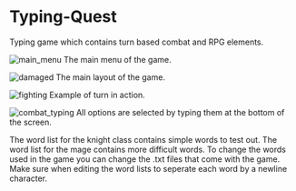 # Typing-Quest
Typing game which contains turn based combat and RPG elements.

![main_menu](https://user-images.githubusercontent.com/36082261/52249300-5831c780-28c0-11e9-9f21-fc0408404291.PNG)
The main menu of the game.

![damaged](https://user-images.githubusercontent.com/36082261/52249283-45b78e00-28c0-11e9-80d6-ce965576964a.PNG)
The main layout of the game.

![fighting](https://user-images.githubusercontent.com/36082261/52249288-4d773280-28c0-11e9-98f6-253fa7575d7d.PNG)
Example of turn in action.

![combat_typing](https://user-images.githubusercontent.com/36082261/52249295-5405aa00-28c0-11e9-854c-c9715c69869c.PNG)
All options are selected by typing them at the bottom of the screen.

The word list for the knight class contains simple words to test out. The word list for the mage contains more difficult words. To change the words used in the game you can change the .txt files that come with the game. Make sure when editing the word lists to seperate each word by a newline character.
